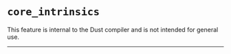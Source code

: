 # `core_intrinsics`

This feature is internal to the Dust compiler and is not intended for general use.

------------------------
